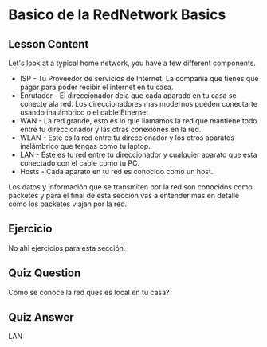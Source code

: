# Basico de la RedNetwork Basics

## Lesson Content

Let's look at a typical home network, you have a few different components.

<ul>
<li>ISP - Tu Proveedor de servicios de Internet. La compañía que tienes que pagar para poder recibir el internet en tu casa.</li>
<li>Enrutador - El direccionador deja que cada aparado en tu casa se conecte ala red.  Los direccionadores mas modernos pueden conectarte usando inalámbrico o el cable Ethernet</li>
<li>WAN - La red grande, esto es lo que llamamos la red que mantiene todo entre tu direccionador y las otras conexiónes en la red.</li>
<li>WLAN - Este es la red entre tu direccionador y los otros aparatos inalámbrico que tengas como tu laptop.</li>
<li>LAN - Este es tu red entre tu direccionador y cualquier aparato que esta conectado con el cable como tu PC.</li>
<li>Hosts - Cada aparato en tu red es conocido como un  host.</li>
</ul>

Los datos y información que se transmiten por la red son conocidos como packetes y para el final de esta sección vas a entender mas en detalle como los packetes viajan por la red.

## Ejercicio

No  ahi ejercicios para esta sección.

## Quiz Question

Como se conoce la red ques es local en tu casa?

## Quiz Answer

LAN
